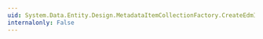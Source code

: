 ```yaml
---
uid: System.Data.Entity.Design.MetadataItemCollectionFactory.CreateEdmItemCollection(System.Collections.Generic.IEnumerable{System.Xml.XmlReader},System.Version,System.Collections.Generic.IList{System.Data.Metadata.Edm.EdmSchemaError}@)
internalonly: False
---
```

